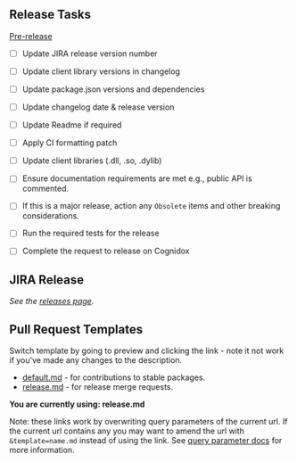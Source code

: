 ## Release Tasks

[Pre-release](https://ultrahaptics.atlassian.net/wiki/spaces/SV/pages/3665625233/Unity+Plugin+Development+Release+Process#Pre-release-Steps)
- [ ] Update JIRA release version number
- [ ] Update client library versions in changelog
- [ ] Update package.json versions and dependencies
- [ ] Update changelog date & release version
- [ ] Update Readme if required
- [ ] Apply CI formatting patch
- [ ] Update client libraries (.dll, .so, .dylib)
- [ ] Ensure documentation requirements are met e.g., public API is commented.
- [ ] If this is a major release, action any `Obsolete` items and other breaking considerations.

- [ ] Run the required tests for the release
- [ ] Complete the request to release on Cognidox

## JIRA Release

_See the [releases page](https://ultrahaptics.atlassian.net/projects/UNITY?selectedItem=com.atlassian.jira.jira-projects-plugin:release-page)._

## Pull Request Templates

Switch template by going to preview and clicking the link - note it not work if you've made any changes to the description.

- [default.md](?expand=1) - for contributions to stable packages.
- [release.md](?expand=1&template=release.md) - for release merge requests.

**You are currently using: release.md**

Note: these links work by overwriting query parameters of the current url. If the current url contains any you may want to amend the url with `&template=name.md` instead of using the link. See [query parameter docs](https://docs.github.com/en/pull-requests/collaborating-with-pull-requests/proposing-changes-to-your-work-with-pull-requests/using-query-parameters-to-create-a-pull-request) for more information.
